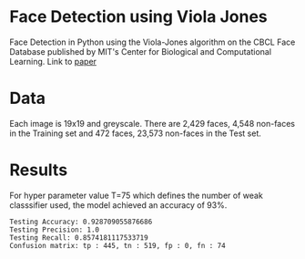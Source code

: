 # Face Detection using Viola Jones

Face Detection in Python using the Viola-Jones algorithm on the CBCL Face Database published by MIT's Center for Biological and Computational Learning. 
Link to [paper](https://www.cs.cmu.edu/~efros/courses/LBMV07/Papers/viola-cvpr-01.pdf)

# Data

Each image is 19x19 and greyscale. There are 2,429 faces, 4,548 non-faces in the Training set and 472 faces, 23,573 non-faces in the Test set.

# Results

For hyper parameter value T=75 which defines the number of weak classsifier used, the model achieved an accuracy of 93%.

```
Testing Accuracy: 0.928709055876686
Testing Precision: 1.0
Testing Recall: 0.8574181117533719
Confusion matrix: tp : 445, tn : 519, fp : 0, fn : 74
```
